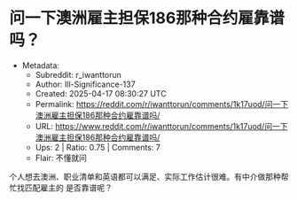 # 问一下澳洲雇主担保186那种合约雇靠谱吗？

- Metadata:
  - Subreddit: r_iwanttorun
  - Author: Ill-Significance-137
  - Created: 2025-04-17 08:30:27 UTC
  - Permalink: https://reddit.com/r/iwanttorun/comments/1k17uod/问一下澳洲雇主担保186那种合约雇靠谱吗/
  - URL: https://www.reddit.com/r/iwanttorun/comments/1k17uod/问一下澳洲雇主担保186那种合约雇靠谱吗/
  - Ups: 2 | Ratio: 0.75 | Comments: 7
  - Flair: 不懂就问


个人想去澳洲、职业清单和英语都可以满足、实际工作估计很难。有中介做那种帮忙找匹配雇主的
是否靠谱呢？


